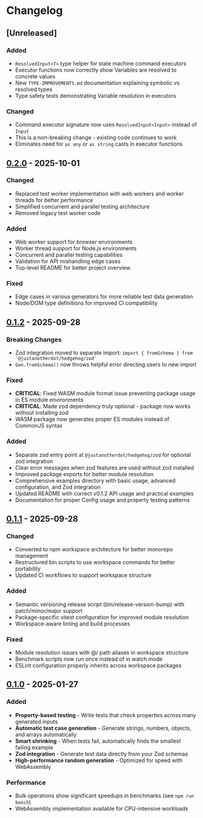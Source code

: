 # Changelog

## [Unreleased]

### Added
- `ResolvedInput<T>` type helper for state machine command executors
- Executor functions now correctly show Variables are resolved to concrete values
- New `TYPE-IMPROVEMENTS.md` documentation explaining symbolic vs resolved types
- Type safety tests demonstrating Variable resolution in executors

### Changed
- Command executor signature now uses `ResolvedInput<Input>` instead of `Input`
- This is a non-breaking change - existing code continues to work
- Eliminates need for `as any` or `as string` casts in executor functions

## [0.2.0] - 2025-10-01

### Changed
- Replaced test worker implementation with web workers and worker threads for better performance
- Simplified concurrent and parallel testing architecture
- Removed legacy test worker code

### Added
- Web worker support for browser environments
- Worker thread support for Node.js environments
- Concurrent and parallel testing capabilities
- Validation for API mishandling edge cases
- Top-level README for better project overview

### Fixed
- Edge cases in various generators for more reliable test data generation
- Node/DOM type definitions for improved CI compatibility

## [0.1.2] - 2025-09-28

### Breaking Changes
- Zod integration moved to separate import: `import { fromSchema } from '@justanotherdot/hedgehog/zod'`
- `Gen.fromSchema()` now throws helpful error directing users to new import

### Fixed
- **CRITICAL**: Fixed WASM module format issue preventing package usage in ES module environments
- **CRITICAL**: Made zod dependency truly optional - package now works without installing zod
- WASM package now generates proper ES modules instead of CommonJS syntax

### Added
- Separate zod entry point at `@justanotherdot/hedgehog/zod` for optional zod integration
- Clear error messages when zod features are used without zod installed
- Improved package exports for better module resolution
- Comprehensive examples directory with basic usage, advanced configuration, and Zod integration
- Updated README with correct v0.1.2 API usage and practical examples
- Documentation for proper Config usage and property testing patterns

## [0.1.1] - 2025-09-28

### Changed
- Converted to npm workspace architecture for better monorepo management
- Restructured bin scripts to use workspace commands for better portability
- Updated CI workflows to support workspace structure

### Added
- Semantic versioning release script (bin/release-version-bump) with patch/minor/major support
- Package-specific vitest configuration for improved module resolution
- Workspace-aware linting and build processes

### Fixed
- Module resolution issues with @/ path aliases in workspace structure
- Benchmark scripts now run once instead of in watch mode
- ESLint configuration properly inherits across workspace packages

## [0.1.0] - 2025-01-27

### Added
- **Property-based testing** - Write tests that check properties across many generated inputs
- **Automatic test case generation** - Generate strings, numbers, objects, and arrays automatically
- **Smart shrinking** - When tests fail, automatically finds the smallest failing example
- **Zod integration** - Generate test data directly from your Zod schemas
- **High-performance random generation** - Optimized for speed with WebAssembly

### Performance
- Bulk operations show significant speedups in benchmarks (see `npm run bench`)
- WebAssembly implementation available for CPU-intensive workloads

[0.2.0]: https://github.com/justanotherdot/typescript-hedgehog/releases/tag/0.2.0
[0.1.2]: https://github.com/justanotherdot/typescript-hedgehog/releases/tag/0.1.2
[0.1.1]: https://github.com/justanotherdot/typescript-hedgehog/releases/tag/0.1.1
[0.1.0]: https://github.com/justanotherdot/typescript-hedgehog/releases/tag/0.1.0